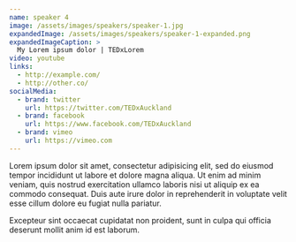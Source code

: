 ```yaml
---
name: speaker 4
image: /assets/images/speakers/speaker-1.jpg
expandedImage: /assets/images/speakers/speaker-1-expanded.png
expandedImageCaption: >
  My Lorem ipsum dolor | TEDxLorem
video: youtube
links:
  - http://example.com/
  - http://other.co/
socialMedia:
  - brand: twitter
    url: https://twitter.com/TEDxAuckland
  - brand: facebook
    url: https://www.facebook.com/TEDxAuckland
  - brand: vimeo
    url: https://vimeo.com
---
```


Lorem ipsum dolor sit amet, consectetur adipisicing elit, sed do eiusmod
tempor incididunt ut labore et dolore magna aliqua. Ut enim ad minim veniam,
quis nostrud exercitation ullamco laboris nisi ut aliquip ex ea commodo
consequat. Duis aute irure dolor in reprehenderit in voluptate velit esse
cillum dolore eu fugiat nulla pariatur.

Excepteur sint occaecat cupidatat non proident, sunt in culpa qui officia
deserunt mollit anim id est laborum.
